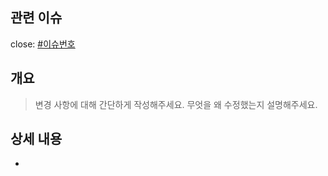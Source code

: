 ## 관련 이슈

close: [#이슈번호](https://github.com/KernelSquare/Frontend/issues/이슈번호)

## 개요

> 변경 사항에 대해 간단하게 작성해주세요. 무엇을 왜 수정했는지 설명해주세요.

## 상세 내용

-
